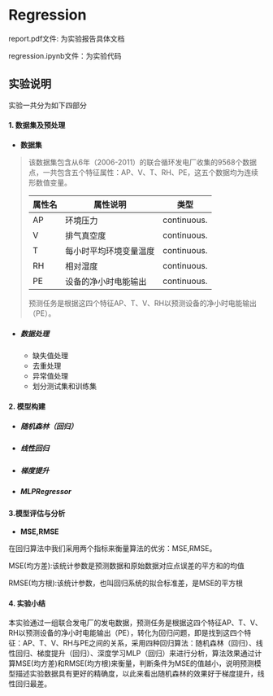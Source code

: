 # Regression



report.pdf文件:   为实验报告具体文档

regression.ipynb文件：为实验代码



## 实验说明

实验一共分为如下四部分

#### **1.**    **数据集及预处理**

- **数据集**

>该数据集包含从6年（2006-2011）的联合循环发电厂收集的9568个数据点，一共包含五个特征属性：AP、V、T、RH、PE，这五个数据均为连续形数值变量。
>
> 
>
>| 属性名 | 属性说明               | 类型        |
>| ------ | ---------------------- | ----------- |
>| AP     | 环境压力               | continuous. |
>| V      | 排气真空度             | continuous. |
>| T      | 每小时平均环境变量温度 | continuous. |
>| RH     | 相对湿度               | continuous. |
>| PE     | 设备的净小时电能输出   | continuous. |
>
> 
>
> 
>
>预测任务是根据这四个特征AP、T、V、RH以预测设备的净小时电能输出（PE）。

- ##### **数据处理**

  - 缺失值处理
  - 去重处理
  - 异常值处理
  - 划分测试集和训练集



#### **2.**    **模型构建**

- ##### **随机森林（回归）**

- ##### **线性回归** 

- ##### **梯度提升**

- ##### **MLPRegressor**



#### **3.模型评估与分析**

- **MSE,RMSE**

在回归算法中我们采用两个指标来衡量算法的优劣：MSE,RMSE。

MSE(均方差):该统计参数是预测数据和原始数据对应点误差的平方和的均值

RMSE(均方根):该统计参数，也叫回归系统的拟合标准差，是MSE的平方根



#### 4. 实验小结

 本实验通过一组联合发电厂的发电数据，预测任务是根据这四个特征AP、T、V、RH以预测设备的净小时电能输出（PE），转化为回归问题，即是找到这四个特征：AP、T、V、RH与PE之间的关系，采用四种回归算法：随机森林（回归）、线性回归、梯度提升（回归）、深度学习MLP（回归）来进行分析，算法效果通过计算MSE(均方差)和RMSE(均方根)来衡量，判断条件为MSE的值越小，说明预测模型描述实验数据具有更好的精确度，以此来看出随机森林的效果好于梯度提升，线性回归最差。